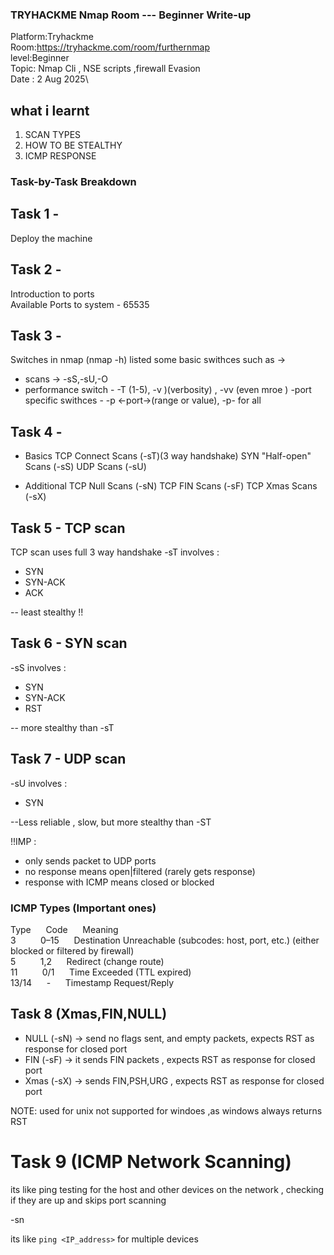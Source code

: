 ### TRYHACKME Nmap Room --- Beginner Write-up
Platform:Tryhackme\
Room:https://tryhackme.com/room/furthernmap <br>
level:Beginner\
Topic: Nmap Cli , NSE scripts ,firewall Evasion\
Date : 2 Aug 2025\

## what i learnt 
1. SCAN TYPES
2. HOW TO BE STEALTHY
3. ICMP RESPONSE
### Task-by-Task Breakdown

## Task 1 -
Deploy the machine

## Task 2 -
Introduction to ports\
Available Ports to system - 65535

## Task 3 -
Switches in nmap (nmap -h)
listed some basic swithces such as ->
- scans -> -sS,-sU,-O
- performance switch - -T (1-5), -v )(verbosity) , -vv (even mroe )
-port specific swithces - -p <-port->(range or value), -p- for all

## Task 4 -
- Basics
TCP Connect Scans (-sT)(3 way handshake)
SYN "Half-open" Scans (-sS)
UDP Scans (-sU)

- Additional
TCP Null Scans (-sN)
TCP FIN Scans (-sF)
TCP Xmas Scans (-sX)

## Task 5 - TCP scan
TCP scan uses full 3 way handshake
-sT
involves :
- SYN
- SYN-ACK
- ACK

-- least stealthy !!

## Task 6 - SYN scan
-sS
involves :
- SYN
- SYN-ACK
- RST

-- more stealthy than -sT

## Task 7 - UDP scan
-sU
involves :
- SYN

--Less reliable , slow, but more stealthy than -ST

!!IMP : 
- only sends packet to UDP ports
- no response means open|filtered (rarely gets response)
- response with ICMP means closed or blocked

### ICMP Types (Important ones)

Type &nbsp;&nbsp;&nbsp;&nbsp; Code &nbsp;&nbsp;&nbsp;&nbsp; Meaning  
3 &nbsp;&nbsp;&nbsp;&nbsp;&nbsp;&nbsp;&nbsp;&nbsp; 0–15 &nbsp;&nbsp;&nbsp;&nbsp; Destination Unreachable (subcodes: host, port, etc.) (either blocked or filtered by firewall)  
5 &nbsp;&nbsp;&nbsp;&nbsp;&nbsp;&nbsp;&nbsp;&nbsp; 1,2 &nbsp;&nbsp;&nbsp;&nbsp; Redirect (change route)  
11 &nbsp;&nbsp;&nbsp;&nbsp;&nbsp;&nbsp;&nbsp;&nbsp; 0/1 &nbsp;&nbsp;&nbsp;&nbsp; Time Exceeded (TTL expired)  
13/14 &nbsp;&nbsp;&nbsp;&nbsp; - &nbsp;&nbsp;&nbsp;&nbsp; Timestamp Request/Reply  

## Task 8 (Xmas,FIN,NULL)

- NULL (-sN) -> send no flags sent, and empty packets, expects RST as response for closed port 
- FIN (-sF) -> it sends FIN packets , expects RST as response for closed port 
- Xmas (-sX) -> sends FIN,PSH,URG , expects RST as response for closed port 

NOTE: used for unix not supported for windoes ,as windows always returns RST

# Task 9 (ICMP Network Scanning)

its like ping testing for the host and other devices on the network , checking if they are up and skips port scanning

-sn

its like `ping <IP_address>` for multiple devices  
